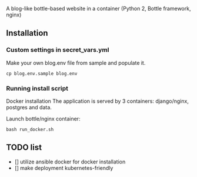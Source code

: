 A blog-like bottle-based website in a container (Python 2, Bottle framework, nginx)

## Installation

### Custom settings in secret_vars.yml
Make your own blog.env file from sample and populate it.

```
cp blog.env.sample blog.env
```

### Running install script
Docker installation
The application is served by 3 containers: django/nginx, postgres and data.

Launch bottle/nginx container:
```
bash run_docker.sh
```

## TODO list
- [] utilize ansible docker for docker installation
- [] make deployment kubernetes-friendly
